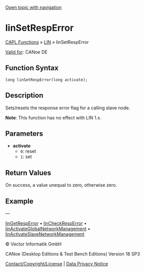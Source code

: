[Open topic with navigation](../../../../../CANoeDEFamily.htm#Topics/CAPLFunctions/LIN/Functions/CAPLfunctionLINSetRespError.md)

# linSetRespError

[CAPL Functions](../../CAPLfunctions.md) » [LIN](../CAPLfunctionsLINOverview.md) » linSetRespError

[Valid for](../../../Shared/FeatureAvailability.md): CANoe DE

## Function Syntax

```plaintext
long linSetRespError(long activate);
```

## Description

Sets/resets the response error flag for a calling slave node.

**Note**: This function has no effect with LIN 1.x.

## Parameters

- **activate**
  - `0`: reset
  - `1`: set

## Return Values

On success, a value unequal to zero, otherwise zero.

## Example

—

[linGetRespError](CAPLfunctionLINGetRespError.md) • [linCheckRespError](CAPLfunctionLINCheckRespError.md) • [linActivateGlobalNetworkManagement](CAPLfunctionLINActivateGlobalNetworkManagement.md) • [linActivateSlaveNetworkManagement](CAPLfunctionLINActivateSlaveNetworkManagement.md)

© Vector Informatik GmbH

CANoe (Desktop Editions & Test Bench Editions) Version 18 SP3

[Contact/Copyright/License](../../../Shared/ContactCopyrightLicense.md) | [Data Privacy Notice](https://www.vector.com/int/en/company/get-info/privacy-policy/)
